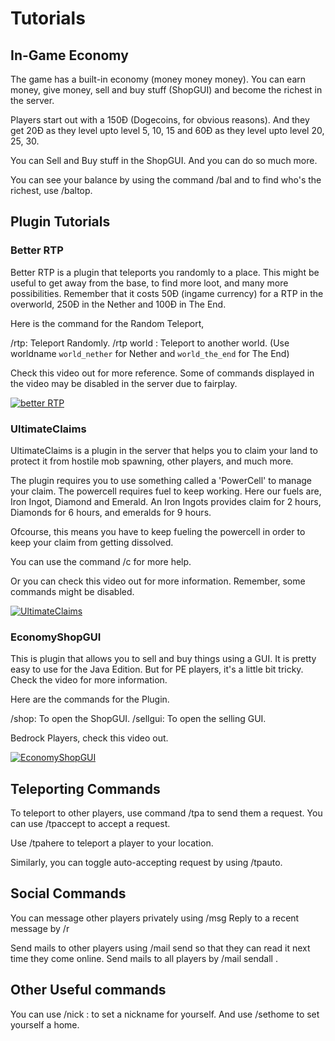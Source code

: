 # Tutorials

## In-Game Economy

The game has a built-in economy (money money money).
You can earn money, give money, sell and buy stuff (ShopGUI) and become the richest in the server.

Players start out with a 150Ɖ (Dogecoins, for obvious reasons). And they get 20Ɖ as they level upto level 5, 10, 15 and 60Ɖ as they level upto level 20, 25, 30.

You can Sell and Buy stuff in the ShopGUI. And you can do so much more.

You can see your balance by using the command /bal and to find who's the richest, use /baltop.

## Plugin Tutorials 

### Better RTP 

Better RTP is a plugin that teleports you randomly to a place. This might be useful to get away from the base, to find more loot, and many more possibilities.
Remember that it costs 50Ɖ (ingame currency) for a RTP in the overworld, 250Ɖ in the Nether and 100Ɖ in The End.

Here is the command for the Random Teleport,

/rtp: Teleport Randomly.
/rtp world <worldname>: Teleport to another world. (Use worldname `world_nether` for Nether and `world_the_end` for The End)

Check this video out for more reference. Some of commands displayed in the video may be disabled in the server due to fairplay.

[![better RTP](http://img.youtube.com/vi/j-I-QDWXDv4/0.jpg)](http://www.youtube.com/watch?v=j-I-QDWXDv4 "Minecraft Plugin Display: Better RTPMinecraft Plugin Display: Better RTP")


### UltimateClaims 

UltimateClaims is a plugin in the server that helps you to claim your land to protect it from hostile mob spawning, other players, and much more.

The plugin requires you to use something called a 'PowerCell' to manage your claim. The powercell requires fuel to keep working.
Here our fuels are, Iron Ingot, Diamond and Emerald. 
An Iron Ingots provides claim for 2 hours, Diamonds for 6 hours, and emeralds for 9 hours.

Ofcourse, this means you have to keep fueling the powercell in order to keep your claim from getting dissolved.

You can use the command /c for more help.

Or you can check this video out for more information. Remember, some commands might be disabled.

[![UltimateClaims](http://img.youtube.com/vi/VgC6r33NiLA/0.jpg)](http://www.youtube.com/watch?v=VgC6r33NiLA "Protect your builds in Minecraft with Ultimate Claims Plugin")


### EconomyShopGUI 

This is plugin that allows you to sell and buy things using a GUI. It is pretty easy to use for the Java Edition. But for PE players, it's a little bit tricky. Check the video for more information.

Here are the commands for the Plugin.

/shop: To open the ShopGUI.
/sellgui: To open the selling GUI. 

Bedrock Players, check this video out.

[![EconomyShopGUI](http://img.youtube.com/vi/3SuvE0ml3P0/0.jpg)](http://www.youtube.com/watch?v=3SuvE0ml3P0 "EconomyShopGUI in Minecraft PE Tutorial")


## Teleporting Commands 

To teleport to other players, use command /tpa <playername> to send them a request.
You can use /tpaccept to accept a request.

Use /tpahere <playername> to teleport a player to your location.

Similarly, you can toggle auto-accepting request by using /tpauto.


## Social Commands

You can message other players privately using /msg <playername> <message>
Reply to a recent message by /r <message>

Send mails to other players using /mail send <playername> <message> so that they can read it next time they come online.
Send mails to all players by /mail sendall <playername>.


## Other Useful commands

You can use /nick <name>: to set a nickname for yourself.
And use /sethome <homename> to set yourself a home.
